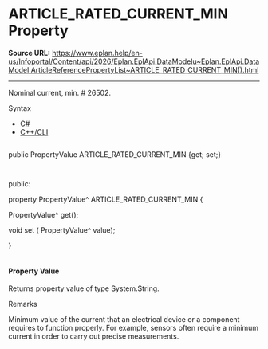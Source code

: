 # ARTICLE_RATED_CURRENT_MIN Property

**Source URL:** https://www.eplan.help/en-us/Infoportal/Content/api/2026/Eplan.EplApi.DataModelu~Eplan.EplApi.DataModel.ArticleReferencePropertyList~ARTICLE_RATED_CURRENT_MIN().html

---

Nominal current, min. # 26502.

Syntax

- [C#](#i-syntax-CS)
- [C++/CLI](#i-syntax-CPP2005)

```
```
public PropertyValue ARTICLE_RATED_CURRENT_MIN {get; set;}
```
```

```
```
public:

property PropertyValue^ ARTICLE_RATED_CURRENT_MIN {

   PropertyValue^ get();

   void set (    PropertyValue^ value);

}
```
```

#### Property Value

Returns property value of type System.String.

Remarks

Minimum value of the current that an electrical device or a component requires to function properly. For example, sensors often require a minimum current in order to carry out precise measurements.
